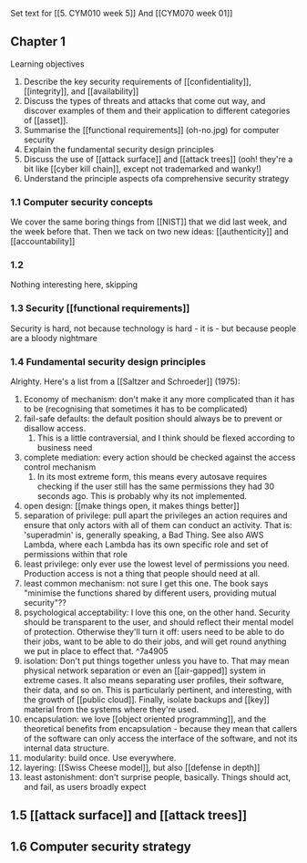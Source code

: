 Set text for [[5. CYM010 week 5]]
And [[CYM070 week 01]]
## Chapter 1
Learning objectives
1. Describe the key security requirements of [[confidentiality]], [[integrity]], and [[availability]]
2. Discuss the types of threats and attacks that come out way, and discover examples of them and their application to different categories of [[asset]].
3. Summarise the [[functional requirements]] (oh-no.jpg) for computer security
4. Explain the fundamental security design principles
5. Discuss the use of [[attack surface]] and [[attack trees]] (ooh! they're a bit like [[cyber kill chain]], except not trademarked and wanky!)
6. Understand the principle aspects ofa  comprehensive security strategy
### 1.1 Computer security concepts
We cover the same boring things from [[NIST]] that we did last week, and the week before that. Then we tack on two new ideas: [[authenticity]] and [[accountability]]
### 1.2 
Nothing interesting here, skipping
### 1.3 Security [[functional requirements]]
Security is hard, not because technology is hard - it is - but because people are a bloody nightmare
### 1.4 Fundamental security design principles
Alrighty. Here's a list from a [[Saltzer and Schroeder]] (1975):
1. Economy of mechanism: don't make it any more complicated than it has to be (recognising that sometimes it has to be complicated)
2. fail-safe defaults: the default position should always be to prevent or disallow access.
	1. This is a little contraversial, and I think should be flexed according to business need
3. complete mediation: every action should be checked against the access control mechanism
	1. In its most extreme form, this means every autosave requires checking if the user still has the same permissions they had 30 seconds ago. This is probably why its not implemented.
4. open design: [[make things open, it makes things better]]
5. separation of privilege: pull apart the privileges an action requires and ensure that only actors with all of them can conduct an activity. That is: 'superadmin' is, generally speaking, a Bad Thing. See also AWS Lambda, where each Lambda has its own specific role and set of permissions within that role 
6. least privilege: only ever use the lowest level of permissions you need. Production access is not a thing that people should need at all.
7. least common mechanism: not sure I get this one. The book says "minimise the functions shared by different users, providing mutual security"??
8. psychological acceptability: I love this one, on the other hand. Security should be transparent to the user, and should reflect their mental model of protection. Otherwise they'll turn it off: users need to be able to do their jobs, want to be able to do their jobs, and will get round anything we put in place to effect that. ^7a4905
9. isolation: Don't put things together unless you have to. That may mean physical network separation or even an [[air-gapped]] system in extreme cases. It also means separating user profiles, their software, their data, and so on. This is particularly pertinent, and interesting, with the growth of [[public cloud]]. Finally, isolate backups and [[key]] material from the systems where they're used.
10. encapsulation: we love [[object oriented programming]], and the theoretical benefits from encapsulation - because they mean that callers of the software can only access the interface of the software, and not its internal data structure.
11. modularity: build once. Use everywhere.
12. layering: [[Swiss Cheese model]], but also [[defense in depth]] 
13. least astonishment: don't surprise people, basically. Things should act, and fail, as users broadly expect
## 1.5 [[attack surface]] and [[attack trees]]
## 1.6 Computer security strategy
